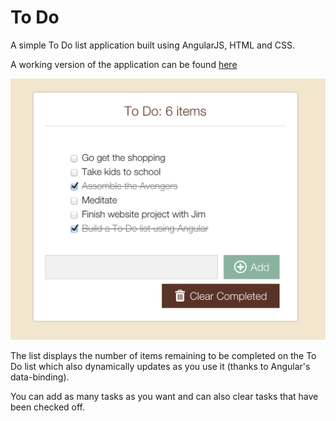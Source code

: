 To Do
=====

A simple To Do list application built using AngularJS, HTML and CSS.

A working version of the application can be found [here](http://angular-to-do-list.herokuapp.com/)

![](public/images/to_do.png)

The list displays the number of items remaining to be completed on the To Do list which also dynamically updates as you use it (thanks to Angular's data-binding).

You can add as many tasks as you want and can also clear tasks that have been checked off.